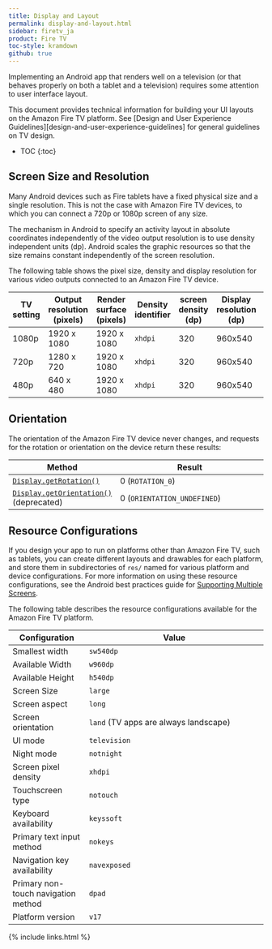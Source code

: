 ```yaml
---
title: Display and Layout
permalink: display-and-layout.html
sidebar: firetv_ja
product: Fire TV
toc-style: kramdown
github: true
---
```


Implementing an Android app that renders well on a television (or that behaves properly on both a tablet and a television) requires some attention to user interface layout.

This document provides technical information for building your UI layouts on the Amazon Fire TV platform. See [Design and User Experience Guidelines][design-and-user-experience-guidelines] for general guidelines on TV design.

* TOC
{:toc}

## Screen Size and Resolution

Many Android devices such as Fire tablets have a fixed physical size and a single resolution. This is not the case with Amazon Fire TV devices, to which you can connect a 720p or 1080p screen of any size.

The mechanism in Android to specify an activity layout in absolute coordinates independently of the video output resolution is to use density independent units (dp). Android scales the graphic resources so that the size remains constant independently of the screen resolution.

The following table shows the pixel size, density and display resolution for various video outputs connected to an Amazon Fire TV device.

<table class="grid">
   <colgroup>
      <col width="14%" />
      <col width="14%" />
      <col width="14%" />
      <col width="14%" />
      <col width="14%" />
      <col width="14%" />
      <col width="16%" />
   </colgroup>
  <thead>
    <tr>
      <th>TV setting</th>
      <th>Output resolution (pixels)</th>
      <th>Render surface (pixels)</th>
      <th>Density identifier</th>
      <th>screen density (dp)</th>
      <th>Display resolution (dp)</th>
      <th>Screen size identifier</th>
    </tr>
  </thead>
  <tbody>
    <tr>
      <td>1080p</td>
      <td>1920 x 1080</td>
      <td>1920 x 1080</td>
      <td><code>xhdpi</code></td>
      <td>320</td>
      <td>960x540</td>
      <td><code>large</code></td>
    </tr>
    <tr>
      <td>720p</td>
      <td>1280 x 720</td>
      <td>1920 x 1080</td>
      <td><code>xhdpi</code></td>
      <td>320</td>
      <td>960x540</td>
      <td><code>large</code></td>
    </tr>
    <tr>
      <td>480p</td>
      <td>640 x 480</td>
      <td>1920 x 1080</td>
      <td><code>xhdpi</code></td>
      <td>320</td>
      <td>960x540</td>
      <td><code>large</code></td>
    </tr>
  </tbody>
</table>


## Orientation

The orientation of the Amazon Fire TV device never changes, and requests for the rotation or orientation on the device return these results:

<table class="grid">
   <colgroup>
      <col width="30%" />
      <col width="70%" />
   </colgroup>
  <thead>
    <tr>
      <th>Method</th>
      <th>Result</th>
    </tr>
  </thead>
  <tbody>
    <tr>
      <td><a href="http://developer.android.com/reference/android/view/Display.html#getRotation%28%29"><code>Display.getRotation()</code></a></td>
      <td>0 (<code>ROTATION_0</code>)</td>
    </tr>
    <tr>
      <td><a href="http://developer.android.com/reference/android/view/Display.html#getOrientation%28%29"><code>Display.getOrientation()</code></a> (deprecated)</td>
      <td>0 (<code>ORIENTATION_UNDEFINED</code>)</td>
    </tr>
  </tbody>
</table>

## Resource Configurations

If you design your app to run on platforms other than Amazon Fire TV, such as tablets, you can create different layouts and drawables for each platform, and store them in subdirectories of `res/` named for various platform and device configurations. For more information on using these resource configurations, see the Android best practices guide for [Supporting Multiple Screens](http://developer.android.com/guide/practices/screens_support.html).

The following table describes the resource configurations available for the Amazon Fire TV platform.

<table class="grid">
   <colgroup>
      <col width="30%" />
      <col width="70%" />
   </colgroup>
  <thead>
    <tr>
      <th>Configuration</th>
      <th>Value</th>
    </tr>
  </thead>
  <tbody>
    <tr>
      <td>Smallest width</td>
      <td><code>sw540dp</code></td>
    </tr>
    <tr>
      <td>Available Width</td>
      <td><code>w960dp</code></td>
    </tr>
    <tr>
      <td>Available Height</td>
      <td><code>h540dp</code></td>
    </tr>
    <tr>
      <td>Screen Size</td>
      <td><code>large</code></td>
    </tr>
    <tr>
      <td>Screen aspect</td>
      <td><code>long</code></td>
    </tr>
    <tr>
      <td>Screen orientation</td>
      <td><code>land</code> (TV apps are always landscape)</td>
    </tr>
    <tr>
      <td>UI mode</td>
      <td><code>television</code></td>
    </tr>
    <tr>
      <td>Night mode</td>
      <td><code>notnight</code></td>
    </tr>
    <tr>
      <td>Screen pixel density</td>
      <td><code>xhdpi</code></td>
    </tr>
    <tr>
      <td>Touchscreen type</td>
      <td><code>notouch</code></td>
    </tr>
    <tr>
      <td>Keyboard availability</td>
      <td><code>keyssoft</code></td>
    </tr>
    <tr>
      <td>Primary text input method</td>
      <td><code>nokeys</code></td>
    </tr>
    <tr>
      <td>Navigation key availability</td>
      <td><code>navexposed</code></td>
    </tr>
    <tr>
      <td>Primary non-touch navigation method</td>
      <td><code>dpad</code></td>
    </tr>
    <tr>
      <td>Platform version</td>
      <td><code>v17</code></td>
    </tr>
  </tbody>
</table>

{% include links.html %}
